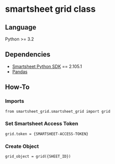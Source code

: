 # smartsheet grid class

## Language
Python >= 3.2

## Dependencies

- [Smartsheet Python SDK](https://pypi.org/project/smartsheet-python-sdk/) == 2.105.1
- [Pandas](https://pypi.org/project/pandas/)

## How-To

### Imports
```
from smartsheet_grid.smartsheet_grid import grid
```
### Set Smartsheet Access Token
```
grid.token = {SMARTSHEET-ACCESS-TOKEN}
```
### Create Object
```
grid_object = grid({SHEET_ID})
```
